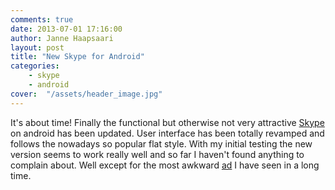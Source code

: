```yaml
---
comments: true
date: 2013-07-01 17:16:00
author: Janne Haapsaari
layout: post
title: "New Skype for Android"
categories:
    - skype
    - android
cover:  "/assets/header_image.jpg"
---
```


It's about time! Finally the functional but otherwise not very attractive
[Skype](https://play.google.com/store/apps/details?id=com.skype.raider) on
android has been updated. User interface has been totally revamped and follows
the nowadays so popular flat style. With my initial testing the new version
seems to work really well and so far I haven't found anything to complain
about. Well except for the most awkward
[ad](https://www.youtube.com/watch?v=QHIzzQB4Lew) I have seen in a long time.
